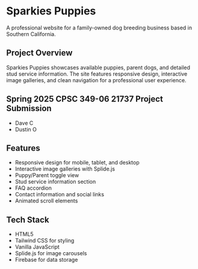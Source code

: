 # Sparkies Puppies

A professional website for a family-owned dog breeding business based in Southern California.

## Project Overview

Sparkies Puppies showcases available puppies, parent dogs, and detailed stud service information. The site features responsive design, interactive image galleries, and clean navigation for a professional user experience.

## Spring 2025 CPSC 349-06 21737 Project Submission

- Dave C
- Dustin O

## Features

- Responsive design for mobile, tablet, and desktop
- Interactive image galleries with Splide.js
- Puppy/Parent toggle view
- Stud service information section
- FAQ accordion
- Contact information and social links
- Animated scroll elements

## Tech Stack

- HTML5
- Tailwind CSS for styling
- Vanilla JavaScript
- Splide.js for image carousels
- Firebase for data storage

